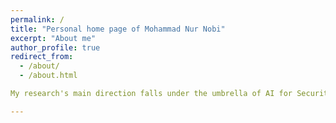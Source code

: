 ```yaml
---
permalink: /
title: "Personal home page of Mohammad Nur Nobi"
excerpt: "About me"
author_profile: true
redirect_from: 
  - /about/
  - /about.html

My research's main direction falls under the umbrella of AI for Security and Security for AI. I plan to utilize data analytics, AI, and Machine Learning (ML) to develop automated tools for effective, accurate, and secured cybersecurity solutions. Due to the vast number and sophistication of malicious activities, private and public networks and organizations have struggled to secure their computer systems and networks. Numerous cyber attacks and malicious activity incidents from internal and external threats are reported every year. Keeping a system unprotected and failing to recover promptly could cost the world trillions of dollars annually. Many incidents, such as data theft and system compromises, occur due to improper protection methods. Many of these systems are manually managed. Such issues could further exacerbate and bring additional challenges with the proliferation of cloud-based applications that perform machine-to-machine access through APIs, Internet of Things (IoT), Bring Your Own Device (BYOD), etc. My research focuses on solving related problems leveraging the advanncements in AI.

---
```



